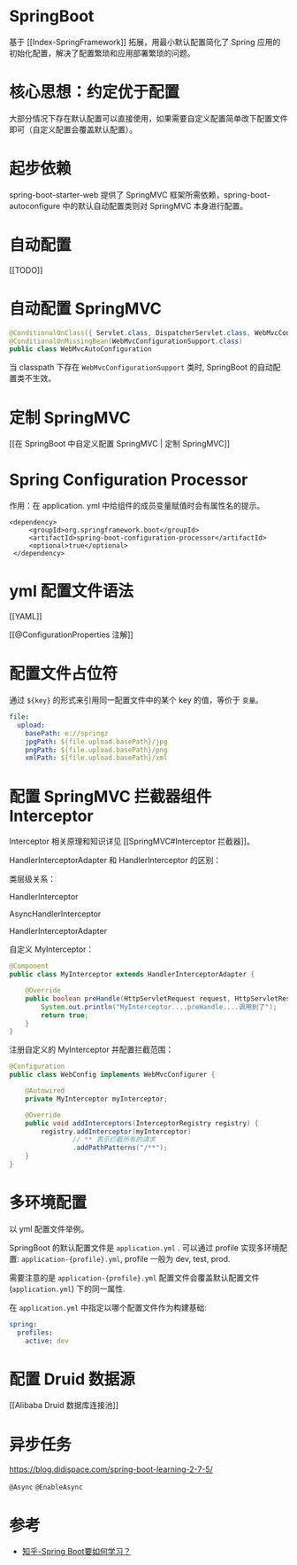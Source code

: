# SpringBoot

基于 [[Index-SpringFramework]] 拓展，用最小默认配置简化了 Spring 应用的初始化配置，解决了配置繁琐和应用部署繁琐的问题。

# 核心思想：约定优于配置

大部分情况下存在默认配置可以直接使用，如果需要自定义配置简单改下配置文件即可（自定义配置会覆盖默认配置）。

# 起步依赖

spring-boot-starter-web 提供了 SpringMVC 框架所需依赖，spring-boot-autoconfigure 中的默认自动配置类则对 SpringMVC 本身进行配置。

# 自动配置

[[TODO]]

# 自动配置 SpringMVC

```java
@ConditionalOnClass({ Servlet.class, DispatcherServlet.class, WebMvcConfigurer.class })
@ConditionalOnMissingBean(WebMvcConfigurationSupport.class)
public class WebMvcAutoConfiguration
```

当 classpath 下存在 `WebMvcConfigurationSupport` 类时, SpringBoot 的自动配置类不生效。

# 定制 SpringMVC

[[在 SpringBoot 中自定义配置 SpringMVC | 定制 SpringMVC]]

# Spring Configuration Processor

作用：在 application. yml 中给组件的成员变量赋值时会有属性名的提示。

```
<dependency>
     <groupId>org.springframework.boot</groupId>
     <artifactId>spring-boot-configuration-processor</artifactId>
     <optional>true</optional>
 </dependency>
```

# yml 配置文件语法

[[YAML]]

[[@ConfigurationProperties 注解]]

# 配置文件占位符

通过 `${key}` 的形式来引用同一配置文件中的某个 key 的值，等价于 `变量`。

```yml
file:
  upload:
    basePath: e://springz
    jpgPath: ${file.upload.basePath}/jpg
    pngPath: ${file.upload.basePath}/png
    xmlPath: ${file.upload.basePath}/xml
```

# 配置 SpringMVC 拦截器组件 Interceptor

Interceptor 相关原理和知识详见 [[SpringMVC#Interceptor 拦截器]]。

HandlerInterceptorAdapter 和 HandlerInterceptor 的区别：

类层级关系：

HandlerInterceptor

AsyncHandlerInterceptor

HandlerInterceptorAdapter

自定义 MyInterceptor：

```java
@Component
public class MyInterceptor extends HandlerInterceptorAdapter {

    @Override
    public boolean preHandle(HttpServletRequest request, HttpServletResponse response, Object handler) throws Exception {
        System.out.println("MyInterceptor....preHandle....调用到了");
        return true;
    }
}
```

注册自定义的 MyInterceptor 并配置拦截范围：

```java
@Configuration
public class WebConfig implements WebMvcConfigurer {

    @Autowired
    private MyInterceptor myInterceptor;

    @Override
    public void addInterceptors(InterceptorRegistry registry) {
        registry.addInterceptor(myInterceptor)
                // ** 表示拦截所有的请求
                .addPathPatterns("/**");
    }
}
```

# 多环境配置

以 yml 配置文件举例。

SpringBoot 的默认配置文件是 `application.yml` . 可以通过 profile 实现多环境配置:  `application-{profile}.yml`, profile 一般为 dev, test, prod.

需要注意的是 `application-{profile}.yml` 配置文件会覆盖默认配置文件 (`application.yml`) 下的同一属性.

在 `application.yml` 中指定以哪个配置文件作为构建基础:

```yaml
spring:
  profiles:
    active: dev
```

# 配置 Druid 数据源

[[Alibaba Druid 数据库连接池]]

# 异步任务

https://blog.didispace.com/spring-boot-learning-2-7-5/

`@Async`
`@EnableAsync`

# 参考

- [知乎-Spring Boot要如何学习？](https://www.zhihu.com/question/53729800)
